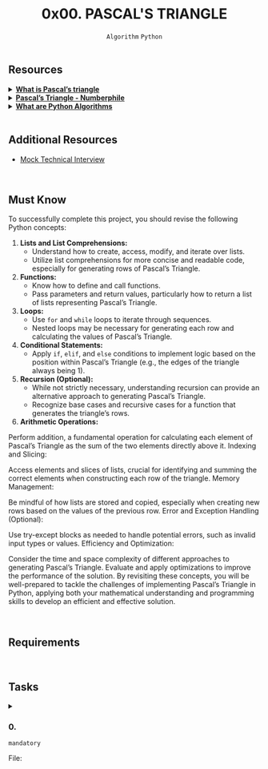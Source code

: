 <h1 align="center"><b>0x00. PASCAL'S TRIANGLE</b></h1>
<div align="center"><code>Algorithm</code> <code>Python</code></div>

<!-- <br>

## Background Context -->


<!-- <br>
<hr>
<h3><a href=>Notes</a></h3>
<hr> -->

<br>

## Resources
<details>
<summary><b><a href="https://www.cuemath.com/algebra/pascals-triangle/">What is Pascal’s triangle</a></b></summary><br>


<br><p align="center">※※※※※※※※※※※※</p><br>
</details>


<details>
<summary><b><a href="https://www.youtube.com/watch?feature=shared&v=0iMtlus-afo">Pascal’s Triangle - Numberphile</a></b></summary><br>


<br><p align="center">※※※※※※※※※※※※</p><br>
</details>


<details>
<summary><b><a href="https://builtin.com/data-science/python-algorithms">What are Python Algorithms</a></b></summary><br>


<br><p align="center">※※※※※※※※※※※※</p><br>
</details>


<br>

## Additional Resources
- [Mock Technical Interview](https://www.youtube.com/watch?feature=shared&v=1qw5ITr3k9E)


<br>

## Must Know
To successfully complete this project, you should revise the following Python concepts:

1. **Lists and List Comprehensions:**
    - Understand how to create, access, modify, and iterate over lists.
    - Utilize list comprehensions for more concise and readable code, especially for generating rows of Pascal’s Triangle.
2. **Functions:**
    - Know how to define and call functions.
    - Pass parameters and return values, particularly how to return a list of lists representing Pascal’s Triangle.
3. **Loops:**
    - Use `for` and `while` loops to iterate through sequences.
    - Nested loops may be necessary for generating each row and calculating the values of Pascal’s Triangle.
4. **Conditional Statements:**
    - Apply `if`, `elif`, and `else` conditions to implement logic based on the position within Pascal’s Triangle (e.g., the edges of the triangle always being 1).
5. **Recursion (Optional):**
    - While not strictly necessary, understanding recursion can provide an alternative approach to generating Pascal’s Triangle.
    - Recognize base cases and recursive cases for a function that generates the triangle’s rows.
6. **Arithmetic Operations:**

Perform addition, a fundamental operation for calculating each element of Pascal’s Triangle as the sum of the two elements directly above it.
Indexing and Slicing:

Access elements and slices of lists, crucial for identifying and summing the correct elements when constructing each row of the triangle.
Memory Management:

Be mindful of how lists are stored and copied, especially when creating new rows based on the values of the previous row.
Error and Exception Handling (Optional):

Use try-except blocks as needed to handle potential errors, such as invalid input types or values.
Efficiency and Optimization:

Consider the time and space complexity of different approaches to generating Pascal’s Triangle.
Evaluate and apply optimizations to improve the performance of the solution.
By revisiting these concepts, you will be well-prepared to tackle the challenges of implementing Pascal’s Triangle in Python, applying both your mathematical understanding and programming skills to develop an efficient and effective solution.


<!-- <br>

**man or help:**
- `` -->

<br>

## Requirements
<!-- Add your requirements here -->

<!-- <br>

## More Info -->

<br>

## Tasks
<details>
<summary>

### 0. 
`mandatory`

File: []()
</summary>


</details>

